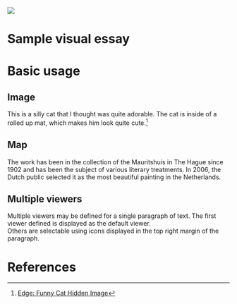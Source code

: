 <a href="https://juncture-digital.org"><img src="https://juncture-digital.org/images/ve-button.png"></a>

<param ve-config 
       title="Digital Humanities"
       author="Noah Bennett"
       banner="https://th.bing.com/th/id/R.004d0a247e2dc307e90e2becf4f53cea?rik=JXxa4FA2ARE1KQ&riu=http%3a%2f%2f4.bp.blogspot.com%2f-PqA0W74kYIo%2fUQfa9pvilJI%2fAAAAAAAAhmM%2fkv_zxczY9NI%2fs1600%2fWorld_Scotland_Aviemore_007809_.jpg&ehk=6hkMyReJlX6IwvzETnbkZjCGX%2bfIWLsLoQInjHvplGY%3d&risl=&pid=ImgRaw&r=0?url=https://upload.wikimedia.org/wikipedia/commons/4/47/Bartholomeus_Johannes_van_Hove%2C_Het_Mauritshuis_te_Den_Haag.jpg" 
       layout="vertical">

<!-- Entities discussed throughout the essay are typically defined before the essay text and
     are thus available in all text.  Entity identifiers (QIDs) can be found in either
     Wikipedia or Wikidata (https://www.wikidata.org)> -->
<param ve-entity eid="Q185372"> <!-- Girl with a Pearl Earring painting -->
<param ve-entity eid="Q41264"> <!-- Johannes Vermeer -->
<param ve-entity eid="Q221092"> <!-- Mauritshuis -->
<param ve-entity eid="Q36600"> <!-- The Hague -->

# Sample visual essay

# Basic usage

## Image

This is a silly cat that I thought was quite adorable. The cat is inside of a rolled up mat, which makes him look quite cute.[^1]
<param ve-image 
       label="Cat in Rolled Up Mat" 
       description="Silly Cat" 
       license="public domain" 
       url="https://www.hdwallpaper.nu/wp-content/uploads/2015/02/Funny-Cat-Hidden-1024x768.jpg">

## Map

The work has been in the collection of the Mauritshuis in The Hague since 1902 and has been the subject of various 
literary treatments. In 2006, the Dutch public selected it as the most beautiful painting in the Netherlands.
<param ve-map center="Q36600" zoom="11" prefer-geojson>

## Multiple viewers

Multiple viewers may be defined for a single paragraph of text.  The first viewer defined is displayed as the default viewer.  
Others are selectable using icons displayed in the top right margin of the paragraph.
<param ve-image 
       manifest="https://iiif.juncture-digital.org/manifest/6dd738aed85597cac540ad31dd5818e86ef7f2918c7b43a9eb3123d5538e6e4c">
<param ve-map center="Q36600" zoom="11">

# References

[^1]: [Edge: Funny Cat Hidden Image](https://www.hdwallpaper.nu/wp-content/uploads/2015/02/Funny-Cat-Hidden-1024x768.jpg)
